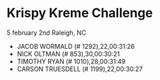 # Krispy Kreme Challenge
5
february 2nd
Raleigh, NC

* JACOB WORMALD (# 1292),22,00:31:26
* NICK OLTMAN (# 853),30,00:30:21
* TIMOTHY RYAN (# 1010),28,00:31:49
* CARSON TRUESDELL (# 1199),22,00:30:27